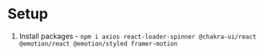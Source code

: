 # Setup

1. Install packages - `npm i axios react-loader-spinner @chakra-ui/react @emotion/react @emotion/styled framer-motion`
